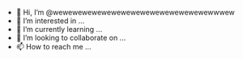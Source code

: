 - 👋 Hi, I’m @wewewewewewewewewewewewewewewewewwwew
- 👀 I’m interested in ...
- 🌱 I’m currently learning ...
- 💞️ I’m looking to collaborate on ...
- 📫 How to reach me ...

<!---
wewewewewewewewewewewewewewewewewwwew/wewewewewewewewewewewewewewewewewwwew is a ✨ special ✨ repository because its `README.md` (this file) appears on your GitHub profile.
You can click the Preview link to take a look at your changes.
--->

